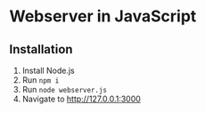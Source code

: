 # Webserver in JavaScript

## Installation
1. Install Node.js
2. Run `npm i`
3. Run `node webserver.js`
4. Navigate to http://127.0.0.1:3000
